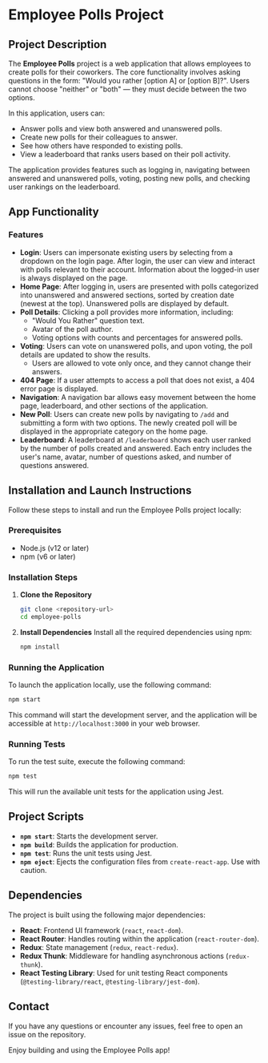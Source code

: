 # Employee Polls Project

## Project Description

The **Employee Polls** project is a web application that allows employees to create polls for their coworkers. The core functionality involves asking questions in the form: "Would you rather [option A] or [option B]?". Users cannot choose "neither" or "both" — they must decide between the two options.

In this application, users can:

- Answer polls and view both answered and unanswered polls.
- Create new polls for their colleagues to answer.
- See how others have responded to existing polls.
- View a leaderboard that ranks users based on their poll activity.

The application provides features such as logging in, navigating between answered and unanswered polls, voting, posting new polls, and checking user rankings on the leaderboard.

## App Functionality

### Features

- **Login**: Users can impersonate existing users by selecting from a dropdown on the login page. After login, the user can view and interact with polls relevant to their account. Information about the logged-in user is always displayed on the page.
- **Home Page**: After logging in, users are presented with polls categorized into unanswered and answered sections, sorted by creation date (newest at the top). Unanswered polls are displayed by default.
- **Poll Details**: Clicking a poll provides more information, including:
  - "Would You Rather" question text.
  - Avatar of the poll author.
  - Voting options with counts and percentages for answered polls.
- **Voting**: Users can vote on unanswered polls, and upon voting, the poll details are updated to show the results.
  - Users are allowed to vote only once, and they cannot change their answers.
- **404 Page**: If a user attempts to access a poll that does not exist, a 404 error page is displayed.
- **Navigation**: A navigation bar allows easy movement between the home page, leaderboard, and other sections of the application.
- **New Poll**: Users can create new polls by navigating to `/add` and submitting a form with two options. The newly created poll will be displayed in the appropriate category on the home page.
- **Leaderboard**: A leaderboard at `/leaderboard` shows each user ranked by the number of polls created and answered. Each entry includes the user's name, avatar, number of questions asked, and number of questions answered.

## Installation and Launch Instructions

Follow these steps to install and run the Employee Polls project locally:

### Prerequisites

- Node.js (v12 or later)
- npm (v6 or later)

### Installation Steps

1. **Clone the Repository**

   ```bash
   git clone <repository-url>
   cd employee-polls
   ```

2. **Install Dependencies**
   Install all the required dependencies using npm:
   ```bash
   npm install
   ```

### Running the Application

To launch the application locally, use the following command:

```bash
npm start
```

This command will start the development server, and the application will be accessible at `http://localhost:3000` in your web browser.

### Running Tests

To run the test suite, execute the following command:

```bash
npm test
```

This will run the available unit tests for the application using Jest.

## Project Scripts

- **`npm start`**: Starts the development server.
- **`npm build`**: Builds the application for production.
- **`npm test`**: Runs the unit tests using Jest.
- **`npm eject`**: Ejects the configuration files from `create-react-app`. Use with caution.

## Dependencies

The project is built using the following major dependencies:

- **React**: Frontend UI framework (`react`, `react-dom`).
- **React Router**: Handles routing within the application (`react-router-dom`).
- **Redux**: State management (`redux`, `react-redux`).
- **Redux Thunk**: Middleware for handling asynchronous actions (`redux-thunk`).
- **React Testing Library**: Used for unit testing React components (`@testing-library/react`, `@testing-library/jest-dom`).

## Contact

If you have any questions or encounter any issues, feel free to open an issue on the repository.

Enjoy building and using the Employee Polls app!
